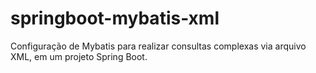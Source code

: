 # springboot-mybatis-xml
Configuração de Mybatis para realizar consultas complexas via arquivo XML, em um projeto Spring Boot.
